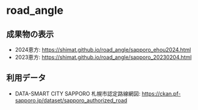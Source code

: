 # road_angle

## 成果物の表示
- 2024恵方: https://shimat.github.io/road_angle/sapporo_ehou2024.html
- 2023恵方: https://shimat.github.io/road_angle/sapporo_20230204.html

## 利用データ
- DATA-SMART CITY SAPPORO 札幌市認定路線網図: https://ckan.pf-sapporo.jp/dataset/sapporo_authorized_road
